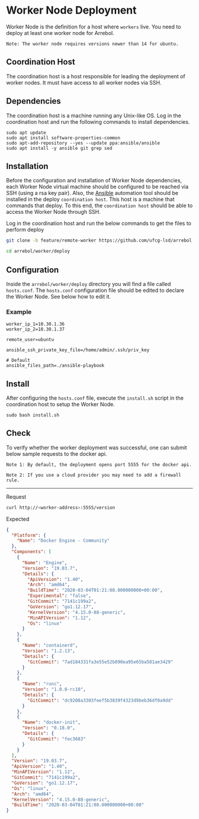# Worker Node Deployment

Worker Node is the definition for a host where `workers` live. You need to deploy at least one worker node for Arrebol.

`Note: The worker node requires versions newer than 14 for ubuntu.`

## Coordination Host

The coordination host is a host responsible for leading the deployment of worker nodes. It must have access to all worker nodes via SSH.

## Dependencies
The coordination host is a machine running any Unix-like OS. Log in the coordination host and run the following commands to install dependencies.

```
sudo apt update
sudo apt install software-properties-common
sudo apt-add-repository --yes --update ppa:ansible/ansible
sudo apt install -y ansible git grep sed 
```

## Installation

Before the configuration and installation of Worker Node dependencies, each Worker Node virtual machine should be configured to be reached via SSH (using a rsa key pair). Also, the [Ansible](https://www.ansible.com/) automation tool should be installed in the deploy `coordination host`. This host is a machine that commands that deploy. To this end, the `coordination host` should be able to access the Worker Node through SSH.

Log in the coordination host and run the below commands to get the files to perform deploy

```bash
git clone -b feature/remote-worker https://github.com/ufcg-lsd/arrebol.git

cd arrebol/worker/deploy
```

## Configuration

Inside the `arrebol/worker/deploy` directory you will find a file called `hosts.conf`.
The `hosts.conf` configuration file should be edited to declare the Worker Node. See below how to edit it. 

### Example
```
worker_ip_1=10.30.1.36
worker_ip_2=10.30.1.37

remote_user=ubuntu

ansible_ssh_private_key_file=/home/admin/.ssh/priv_key

# Default
ansible_files_path=./ansible-playbook
```

## Install

After configuring the `hosts.conf` file, execute the `install.sh` script in the coordination host to setup the Worker Node.

  ```
  sudo bash install.sh
  ```

## Check 

To verify whether the worker deployment was successful, one can submit below sample requests to the docker api.

`Note 1: By default, the deployment opens port 5555 for the docker api.`

`Note 2: If you use a cloud provider you may need to add a firewall rule.`

---
Request
```bash
curl http://<worker-address>:5555/version
```

Expected
```json
{
  "Platform": {
    "Name": "Docker Engine - Community"
  },
  "Components": [
    {
      "Name": "Engine",
      "Version": "19.03.7",
      "Details": {
        "ApiVersion": "1.40",
        "Arch": "amd64",
        "BuildTime": "2020-03-04T01:21:08.000000000+00:00",
        "Experimental": "false",
        "GitCommit": "7141c199a2",
        "GoVersion": "go1.12.17",
        "KernelVersion": "4.15.0-88-generic",
        "MinAPIVersion": "1.12",
        "Os": "linux"
      }
    },
    {
      "Name": "containerd",
      "Version": "1.2.13",
      "Details": {
        "GitCommit": "7ad184331fa3e55e52b890ea95e65ba581ae3429"
      }
    },
    {
      "Name": "runc",
      "Version": "1.0.0-rc10",
      "Details": {
        "GitCommit": "dc9208a3303feef5b3839f4323d9beb36df0a9dd"
      }
    },
    {
      "Name": "docker-init",
      "Version": "0.18.0",
      "Details": {
        "GitCommit": "fec3683"
      }
    }
  ],
  "Version": "19.03.7",
  "ApiVersion": "1.40",
  "MinAPIVersion": "1.12",
  "GitCommit": "7141c199a2",
  "GoVersion": "go1.12.17",
  "Os": "linux",
  "Arch": "amd64",
  "KernelVersion": "4.15.0-88-generic",
  "BuildTime": "2020-03-04T01:21:08.000000000+00:00"
}
```
